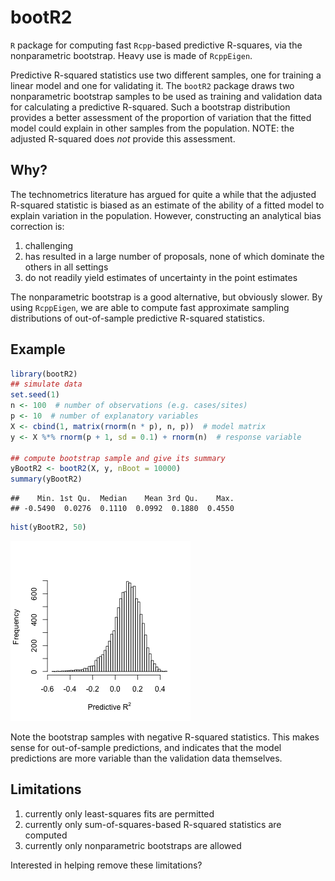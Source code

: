 bootR2
======

`R` package for computing fast `Rcpp`-based predictive R-squares, via
the nonparametric bootstrap.  Heavy use is made of `RcppEigen`.

Predictive R-squared statistics use two different samples, one for
training a linear model and one for validating it.  The `bootR2`
package draws two nonparametric bootstrap samples to be used as
training and validation data for calculating a predictive R-squared.
Such a bootstrap distribution provides a better assessment of the
proportion of variation that the fitted model could explain in other
samples from the population.  NOTE: the adjusted R-squared does *not*
provide this assessment.


Why?
----

The technometrics literature has argued for quite a while that the
adjusted R-squared statistic is biased as an estimate of the ability
of a fitted model to explain variation in the population.  However,
constructing an analytical bias correction is: 

1. challenging
2. has resulted in a large number of proposals, none of which dominate the
others in all settings
3. do not readily yield estimates of uncertainty in the point estimates

The nonparametric bootstrap is a good alternative, but obviously
slower.  By using `RcppEigen`, we are able to compute fast approximate
sampling distributions of out-of-sample predictive R-squared
statistics.


Example
-------


```r
library(bootR2)
## simulate data
set.seed(1)
n <- 100  # number of observations (e.g. cases/sites)
p <- 10  # number of explanatory variables
X <- cbind(1, matrix(rnorm(n * p), n, p))  # model matrix
y <- X %*% rnorm(p + 1, sd = 0.1) + rnorm(n)  # response variable

## compute bootstrap sample and give its summary
yBootR2 <- bootR2(X, y, nBoot = 10000)
summary(yBootR2)
```

```
##    Min. 1st Qu.  Median    Mean 3rd Qu.    Max. 
## -0.5490  0.0276  0.1110  0.0992  0.1880  0.4550
```

```r
hist(yBootR2, 50)
```

![plot of chunk README_example](figure/README_example.png) 

Note the bootstrap samples with negative R-squared statistics.  This
makes sense for out-of-sample predictions, and indicates that the
model predictions are more variable than the validation data
themselves.


Limitations
-----------

1. currently only least-squares fits are permitted 
2. currently only sum-of-squares-based R-squared statistics are computed
3. currently only nonparametric bootstraps are allowed

Interested in helping remove these limitations?
